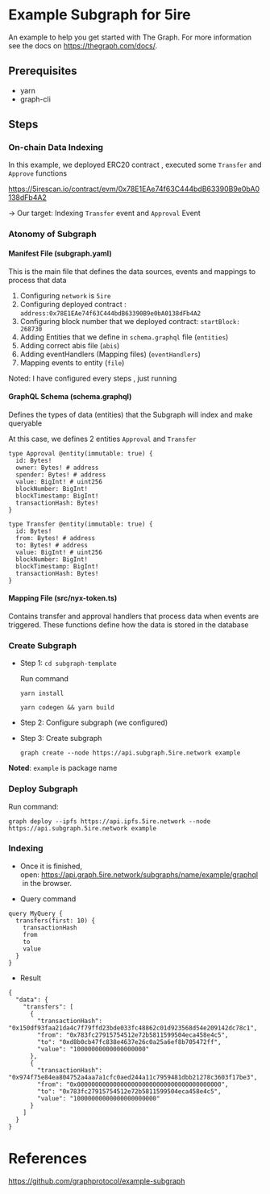 # Example Subgraph for 5ire

An example to help you get started with The Graph. For more information see the docs on https://thegraph.com/docs/.


## Prerequisites
- yarn
- graph-cli

## Steps
### On-chain Data Indexing 
In this example, we deployed ERC20 contract , executed some `Transfer` and `Approve` functions

https://5irescan.io/contract/evm/0x78E1EAe74f63C444bdB63390B9e0bA0138dFb4A2

-> Our target: Indexing `Transfer` event and `Approval` Event 

### Atonomy of Subgraph 

#### Manifest File (subgraph.yaml)

This is the main file that defines the data sources, events and mappings to process that data
1. Configuring `network` is `5ire` 
2. Configuring deployed contract : `address:0x78E1EAe74f63C444bdB63390B9e0bA0138dFb4A2`
3. Configuring block number that we deployed contract: `startBlock: 268730`
4. Adding Entities that we define in `schema.graphql` file (`entities`)
5. Adding correct abis file (`abis`)
6. Adding eventHandlers (Mapping files) (`eventHandlers`)
7. Mapping events to entity (`file`)

Noted: I have configured every steps , just running 

#### GraphQL Schema  (schema.graphql)
Defines the types of data (entities) that the Subgraph will index and make queryable

At this case, we defines 2 entities `Approval` and `Transfer` 

```
type Approval @entity(immutable: true) {
  id: Bytes!
  owner: Bytes! # address
  spender: Bytes! # address
  value: BigInt! # uint256
  blockNumber: BigInt!
  blockTimestamp: BigInt!
  transactionHash: Bytes!
}

type Transfer @entity(immutable: true) {
  id: Bytes!
  from: Bytes! # address
  to: Bytes! # address
  value: BigInt! # uint256
  blockNumber: BigInt!
  blockTimestamp: BigInt!
  transactionHash: Bytes!
}
```

#### Mapping File (src/nyx-token.ts)

Contains transfer and approval handlers that process data when events are triggered. These functions define how the data is stored in the database



### Create Subgraph 
+ Step 1: `cd subgraph-template`

    Run command 
    ```
    yarn install
    ```

    ```  
    yarn codegen && yarn build
    ```
+ Step 2: Configure subgraph (we configured)

+ Step 3: Create subgraph

    ```  
    graph create --node https://api.subgraph.5ire.network example
    ```

**Noted**: `example` is package name 


### Deploy Subgraph

Run command:

    graph deploy --ipfs https://api.ipfs.5ire.network --node https://api.subgraph.5ire.network example
    
### Indexing 
+ Once it is finished, open: https://api.graph.5ire.network/subgraphs/name/example/graphql
 in the browser.

+ Query command

```
query MyQuery {
  transfers(first: 10) {
    transactionHash
    from
    to
    value
  }
}
```

+ Result 

```
{
  "data": {
    "transfers": [
      {
        "transactionHash": "0x150df93faa21da4c7f79ffd23bde033fc48862c01d923568d54e209142dc78c1",
        "from": "0x783fc27915754512e72b5811599504eca458e4c5",
        "to": "0xd8b0cb47fc838e4637e26c0a25a6ef8b705472ff",
        "value": "10000000000000000000"
      },
      {
        "transactionHash": "0x974f75e84ea804752a4aa7a1cfc0aed244a11c7959481dbb21278c3603f17be3",
        "from": "0x0000000000000000000000000000000000000000",
        "to": "0x783fc27915754512e72b5811599504eca458e4c5",
        "value": "10000000000000000000000"
      }
    ]
  }
}
```
# References
https://github.com/graphprotocol/example-subgraph
